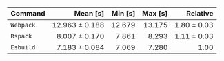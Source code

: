 | Command | Mean [s] | Min [s] | Max [s] | Relative |
|:---|---:|---:|---:|---:|
| `Webpack` | 12.963 ± 0.188 | 12.679 | 13.175 | 1.80 ± 0.03 |
| `Rspack` | 8.007 ± 0.170 | 7.861 | 8.293 | 1.11 ± 0.03 |
| `Esbuild` | 7.183 ± 0.084 | 7.069 | 7.280 | 1.00 |
